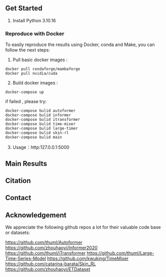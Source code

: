 
## Get Started

1. Install Python 3.10.16

### Reproduce with Docker

To easily reproduce the results using Docker, conda and Make,  you can follow the next steps:
1. Pull basic docker images : 
```
docker pull condaforge/mambaforge
docker pull nvidia/cuda
``` 
2. Build docker images : 
```
docker-compose up
``` 
if failed , please try:
```
docker-compose bulid autoformer
docker-compose bulid informer
docker-compose bulid itransformer
docker-compose bulid time-mixer
docker-compose bulid large-timer
docker-compose bulid skin-rl
docker-compose bulid main

``` 
3. Usage：http:127.0.0.1:5000

## Main Results


## Citation


## Contact



## Acknowledgement

We appreciate the following github repos a lot for their valuable code base or datasets:

https://github.com/thuml/Autoformer
https://github.com/zhouhaoyi/Informer2020
https://github.com/thuml/iTransformer
https://github.com/thuml/Large-Time-Series-Model
https://github.com/kwuking/TimeMixer
https://github.com/catarina-barata/Skin_RL
https://github.com/zhouhaoyi/ETDataset
